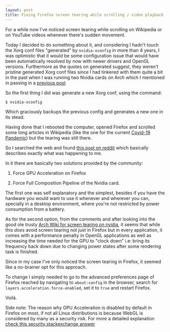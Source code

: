 ```yaml
---
layout: post
title: Fixing Firefox screen tearing while scrolling / video playback
---
```


For a while now I've noticed screen tearing while scrolling on Wikipedia or on
YouTube videos whenever there's sudden movement.

Today I decided to do something about it, and considering I hadn't touch the
Xorg conf files "generated" by `nvidia-xconfig` in more than 4 years, I was
optimistic that it would be some configuration issue that would have been
automatically resolved by now with newer drivers and OpenGL versions.
Furthermore as the quotes on generated suggest, they weren't pristine
generated Xorg conf files since I had tinkered with them
quite a bit in the past when I was running two Nvidia cards on Arch which I
mentioned in passing in a [previous
post](https://www.antoniojgutierrez.com/2017/08/20/changing_xorg_conf.html)

So the first thing I did was generate a new Xorg conf, using the command:

```
$ nvidia-xconfig
```

Which graciously backups the previous config and generates a new one in its stead.

Having done that I rebooted the computer, opened Firefox and scrolled some
long articles in Wikipedia (like the one for the current [Covid-19
Pandemic](https://en.wikipedia.org/wiki/COVID-19_pandemic)) but the tearing
was still there.

So I searched the web and found [this post on
reddit](https://www.reddit.com/r/linuxmint/comments/9pb5ur/screen_tearing_while_scrolling/)
which basically describes exactly what was happening to me.

In it there are basically two solutions provided by the community:

1. Force GPU Acceleration on Firefox

2. Force Full Composition Pipeline of the Nvidia card.

The first one was self explanatory and the simplest, besides if you have the
hardware you would want to use it whenever and wherever you can, specially in
a desktop environment, where you're not restricted by power consumption from a
battery.

As for the second option, from the comments and after looking into the good
ole trusty [Arch Wiki for screen tearing on
nvidia](https://wiki.archlinux.org/index.php/NVIDIA/Troubleshooting#Avoid_screen_tearing),
it seems that while this _does_ avoid screen tearing not just in Firefox
but in every application, it comes with a performance penalty in OpenGL
applications as well as increasing the time needed for the GPU to "clock down"
i.e: bring its frequency back down due to changing power states after some
rendering task is finished.

Since in my case I've only noticed the screen tearing in Firefox, it seemed
like a no-brainer opt for this approach.

To change I simply needed to go to the advanced preferences page of Firefox
reached by navigating to `about:config` in the browser, search for
`layers.acceleration.force-enabled`, set it to `true` and restart Firefox.

Voilà.

Side note: The reason why GPU Acceleration is disabled by default in Firefox
on most, if not all Linux distributions is because WebGL is considered by many
as a security risk. For more a detailed explanation [check this
security.stackexchange
answer](https://security.stackexchange.com/questions/13799/is-webgl-a-security-concern)
